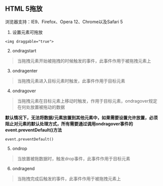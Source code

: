 ## HTML 5拖放

浏览器支持：IE9、Firefox、Opera 12、Chrome以及Safari 5

1. 设置元素可拖放

```
<img draggable="true">
```

2. ondragstart

> 当拖拽元素开始被拖拽的时候触发的事件，此事件作用于被拖拽元素上

3. ondragenter

>当拖拽元素进入目标元素时触发，此事件作用于目标元素

4. ondragover

> 当拖拽元素在目标元素上移动时触发，作用于目标元素，ondragover规定在何处放置被拖动的数据

**默认情况下，无法将数据/元素放置到其他元素中，如果需要设置允许放置，必须阻止对元素的默认处理方式，所有需要通过调用ondragover事件的event.preventDefault()方法**

```
event.preventDefault()
```

5. ondrop

> 当放置被拖数据时，触发drop事件，此事件作用于目标元素

6. ondragend

> 当拖拽完成后触发的事件，此事件作用于被拖拽元素上

